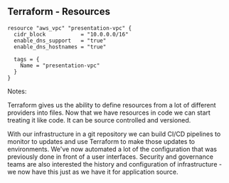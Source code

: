 ## Terraform - Resources

```
resource "aws_vpc" "presentation-vpc" {
  cidr_block           = "10.0.0.0/16"
  enable_dns_support   = "true"
  enable_dns_hostnames = "true"
  
  tags = {
    Name = "presentation-vpc"
  }
}
```

Notes:

Terraform gives us the ability to define resources from a lot of different providers into files.  Now that we have resources in code we can start treating it like code.  It can be source controlled and versioned.

With our infrastructure in a git repository we can build CI/CD pipelines to monitor to updates and use Terraform to make those updates to environments.  We've now automated a lot of the configuration that was previously done in front of a user interfaces.  Security and governance teams are also interested the history and configuration of infrastructure - we now have this just as we have it for application source.